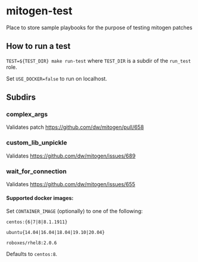 # mitogen-test
Place to store sample playbooks for the purpose of testing mitogen patches

## How to run a test
`TEST=${TEST_DIR} make run-test` where `TEST_DIR` is a subdir of the `run_test` role.

Set `USE_DOCKER=false` to run on localhost.

## Subdirs

### complex_args
Validates patch https://github.com/dw/mitogen/pull/658

### custom_lib_unpickle
Validates https://github.com/dw/mitogen/issues/689

### wait_for_connection
Validates https://github.com/dw/mitogen/issues/655

#### Supported docker images:
Set `CONTAINER_IMAGE` (optionally) to one of the following:

`centos:{6|7|8|8.1.1911}`

`ubuntu{14.04|16.04|18.04|19.10|20.04}`

`roboxes/rhel8:2.0.6`

Defaults to `centos:8`.
